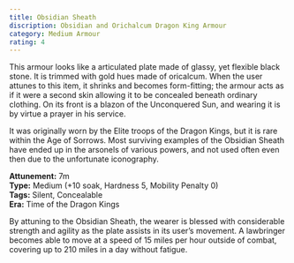 ```yaml
---
title: Obsidian Sheath
discription: Obsidian and Orichalcum Dragon King Armour
category: Medium Armour
rating: 4
---
```


This armour looks like a articulated plate made of glassy, yet flexible black stone. It is trimmed with gold hues made of oricalcum. When the user attunes to this item, it shrinks and becomes form-fitting; the armour acts as if it were a second skin allowing it to be concealed beneath ordinary clothing. On its front is a blazon of the Unconquered Sun, and wearing it is by virtue a prayer in his service.

It was originally worn by the Elite troops of the Dragon Kings, but it is rare within the Age of Sorrows. Most surviving examples of the Obsidian Sheath have ended up in the arsonels of various powers, and not used often even then due to the unfortunate iconography.

**Attunement:** 7m <br />
**Type:** Medium (+10 soak, Hardness 5, Mobility Penalty 0) <br />
**Tags:** Silent, Concealable <br />
**Era:** Time of the Dragon Kings <br />

By attuning to the Obsidian Sheath, the wearer is blessed with considerable strength and agility as the plate assists in its user’s movement. A lawbringer becomes able to move at a speed of 15 miles per hour outside of combat, covering up to 210 miles in a day without fatigue.
